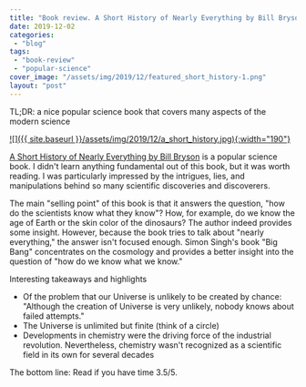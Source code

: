 ```yaml
---
title: "Book review. A Short History of Nearly Everything by Bill Bryson"
date: 2019-12-02
categories: 
 - "blog"
tags: 
 - "book-review"
 - "popular-science"
cover_image: "/assets/img/2019/12/featured_short_history-1.png"
layout: "post"
---
```


TL;DR: a nice popular science book that covers many aspects of the modern science

[![]({{ site.baseurl }}/assets/img/2019/12/a_short_history.jpg){:width="190"}](https://www.amazon.com/Short-History-Nearly-Everything-Illustrated-ebook/dp/B004CFAWES/ref=tmm_kin_swatch_0?_encoding=UTF8&qid=&sr=)

[A Short History of Nearly Everything by Bill Bryson](https://www.amazon.com/Short-History-Nearly-Everything-Illustrated-ebook/dp/B004CFAWES/ref=tmm_kin_swatch_0?_encoding=UTF8&qid=&sr=) is a popular science book. I didn't learn anything fundamental out of this book, but it was worth reading. I was particularly impressed by the intrigues, lies, and manipulations behind so many scientific discoveries and discoverers. 

The main "selling point" of this book is that it answers the question, "how do the scientists know what they know"? How, for example, do we know the age of Earth or the skin color of the dinosaurs? The author indeed provides some insight. However, because the book tries to talk about "nearly everything," the answer isn't focused enough. Simon Singh's book "Big Bang" concentrates on the cosmology and provides a better insight into the question of "how do we know what we know." 

Interesting takeaways and highlights

* Of the problem that our Universe is unlikely to be created by chance: "Although the creation of Universe is very unlikely, nobody knows about failed attempts."
* The Universe is unlimited but finite (think of a circle)
* Developments in chemistry were the driving force of the industrial revolution. Nevertheless, chemistry wasn't recognized as a scientific field in its own for several decades


The bottom line: Read if you have time 3.5/5. 
